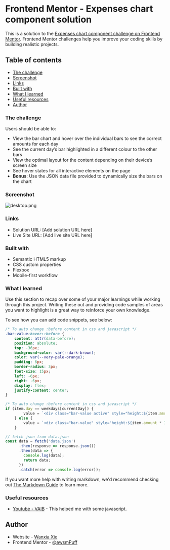 # Frontend Mentor - Expenses chart component solution

This is a solution to the [Expenses chart component challenge on Frontend Mentor](https://www.frontendmentor.io/challenges/expenses-chart-component-e7yJBUdjwt). Frontend Mentor challenges help you improve your coding skills by building realistic projects. 

## Table of contents


  - [The challenge](#the-challenge)
  - [Screenshot](#screenshot)
  - [Links](#links)
  - [Built with](#built-with)
  - [What I learned](#what-i-learned)
  - [Useful resources](#useful-resources)
  - [Author](#author)


### The challenge

Users should be able to:

- View the bar chart and hover over the individual bars to see the correct amounts for each day
- See the current day’s bar highlighted in a different colour to the other bars
- View the optimal layout for the content depending on their device’s screen size
- See hover states for all interactive elements on the page
- **Bonus**: Use the JSON data file provided to dynamically size the bars on the chart

### Screenshot

![desktop.png](./screenshots)


### Links

- Solution URL: [Add solution URL here]
- Live Site URL: [Add live site URL here]

### Built with

- Semantic HTML5 markup
- CSS custom properties
- Flexbox
- Mobile-first workflow

### What I learned

Use this section to recap over some of your major learnings while working through this project. Writing these out and providing code samples of areas you want to highlight is a great way to reinforce your own knowledge.

To see how you can add code snippets, see below:

```css
/* To auto change :before content in css and javascript */
.bar-value:hover::before {
    content: attr(data-before);
    position: absolute;
    top: -36px;
    background-color: var(--dark-brown);
    color: var(--very-pale-orange);
    padding: 6px;
    border-radius: 3px;
    font-size: 15px;
    left: -6px;
    right: -6px;
    display: flex;
    justify-content: center;
}
```
```js
/* To auto change :before content in css and javascript */
if (item.day == weekdays[currentDay]) {
        value = `<div class="bar-value active" style="height:${item.amount * 1.1}%" data-before="$${item.amount}"></div>`;
    } else {
        value = `<div class="bar-value" style="height:${item.amount * 1.1}%" data-before="$${item.amount}"></div>`;
    }

// fetch json from data.json
const data = fetch('data.json')
      .then(response => response.json())
      .then(data => {
        console.log(data);
        return data;
      })
      .catch(error => console.log(error));
```

If you want more help with writing markdown, we'd recommend checking out [The Markdown Guide](https://www.markdownguide.org/) to learn more.



### Useful resources

- [Youtube - VAIB](https://www.youtube.com/watch?v=wfbeDrcchNc) - This helped me with some javascript.


## Author

- Website - [Wanxia Xie](https://www.your-site.com)
- Frontend Mentor - [@awsmPuff](https://www.frontendmentor.io/profile/awsmPuff)


